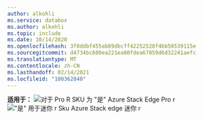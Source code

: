 ```yaml
---
author: alkohli
ms.service: databox
ms.author: alkohli
ms.topic: include
ms.date: 10/14/2020
ms.openlocfilehash: 3f8ddbf455ab89dbcff42252528f4bb50539115e
ms.sourcegitcommit: d4734bc680ea221ea80fdea67859d6d32241aefc
ms.translationtype: MT
ms.contentlocale: zh-CN
ms.lasthandoff: 02/14/2021
ms.locfileid: "100362840"
---
```

**适用于：** ![对于 Pro R SKU 为 "是" ](media\azure-stack-edge-applies-to-skus\yes.png) Azure Stack Edge Pro r ![ "是" 用于迷你 r Sku ](media\azure-stack-edge-applies-to-skus\yes.png) Azure Stack edge 迷你 r &nbsp; &nbsp; &nbsp; &nbsp; &nbsp; &nbsp; &nbsp; &nbsp; &nbsp; &nbsp; &nbsp; &nbsp; &nbsp;&nbsp;  &nbsp;
